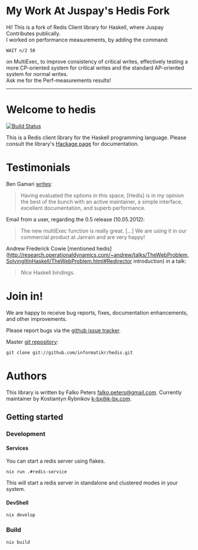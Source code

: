 # My Work At Juspay's Hedis Fork

Hi! This is a fork of Redis Client library for Haskell, where Juspay Contributes publically.
<br>
I worked on performance measurements, by adding the command:
```
WAIT n/2 50
```
on MultiExec, to improve consistency of critical writes, effectively testing a more CP-oriented system for critical writes and the standard AP-oriented system for normal writes.
<br>
Ask me for the Perf-measurements results!

<hr>

# Welcome to hedis

[![Build Status](https://travis-ci.org/informatikr/hedis.svg?branch=master)](https://travis-ci.org/informatikr/hedis)

This is a Redis client library for the Haskell programming language. Please consult the library's [Hackage page](http://hackage.haskell.org/package/hedis) for documentation.

# Testimonials

Ben Gamari
[writes](https://groups.google.com/forum/?fromgroups#!topic/redis-db/uJSp7ZcQTew):

> Having evaluated the options in this space, [Hedis] is in my opinion the best
> of the bunch with an active maintainer, a simple interface, excellent 
> documentation, and superb performance.

Email from a user, regarding the 0.5 release (10.05.2012):

> The new multiExec function is really great. [...] We are using it in our
> commercial product at Janrain and are very happy!

Andrew Frederick Cowie [mentioned hedis](http://research.operationaldynamics.com/~andrew/talks/TheWebProblem,SolvingItInHaskell/TheWebProblem.html#Redirector introduction) in a talk:

> _Nice_ Haskell bindings.

# Join in!

We are happy to receive bug reports, fixes, documentation enhancements, and other improvements.

Please report bugs via the [github issue tracker](http://github.com/informatikr/hedis/issues).

Master [git repository](http://github.com/informatikr/hedis):

    git clone git://github.com/informatikr/hedis.git

# Authors

This library is written by Falko Peters <falko.peters@gmail.com>.
Currently maintainer by Kostiantyn Rybnikov <k-bx@k-bx.com>.


## Getting started
### Development
#### Services
You can start a redis server using flakes.
```
nix run .#redis-service
```
This will start a redis server in standalone and clustered modes in your system.

#### DevShell
```
nix develop
```

### Build
```
nix build
```



